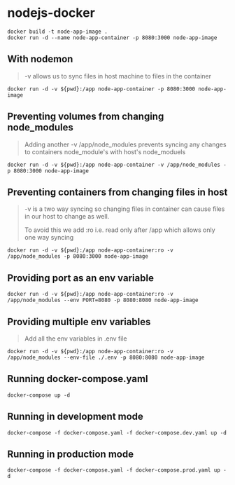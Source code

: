 # nodejs-docker
 
```
docker build -t node-app-image .
docker run -d --name node-app-container -p 8080:3000 node-app-image
```

## With nodemon
> -v allows us to sync files in host machine to files in the container
```
docker run -d -v ${pwd}:/app node-app-container -p 8080:3000 node-app-image
```

## Preventing volumes from changing node_modules
> Adding another -v /app/node_modules prevents syncing any changes to containers node_module's with host's node_moduels
```
docker run -d -v ${pwd}:/app node-app-container -v /app/node_modules -p 8080:3000 node-app-image
```

## Preventing containers from changing files in host
> -v is a two way syncing so changing files in container can cause files in our host to change as well.
> 
> To avoid this we add :ro i.e. read only after /app which allows only one way syncing
```
docker run -d -v ${pwd}:/app node-app-container:ro -v /app/node_modules -p 8080:3000 node-app-image
```
## Providing port as an env variable 
```
docker run -d -v ${pwd}:/app node-app-container:ro -v /app/node_modules --env PORT=8080 -p 8080:8080 node-app-image
```

## Providing multiple env variables 
> Add all the env variables in .env file
```
docker run -d -v ${pwd}:/app node-app-container:ro -v /app/node_modules --env-file ./.env -p 8080:8080 node-app-image
```

## Running docker-compose.yaml

```
docker-compose up -d
```

## Running in development mode

```
docker-compose -f docker-compose.yaml -f docker-compose.dev.yaml up -d
```

## Running in production mode

```
docker-compose -f docker-compose.yaml -f docker-compose.prod.yaml up -d
```

